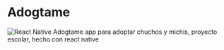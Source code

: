 # Adogtame
![React Native](https://img.shields.io/badge/react_native-%2320232a.svg?style=for-the-badge&logo=react&logoColor=%2361DAFB)
Adogtame app para adoptar chuchos y michis, proyecto escolar, hecho con react native

